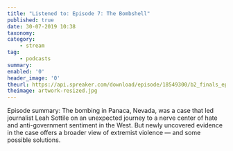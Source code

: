 ```yaml
---
title: "Listened to: Episode 7: The Bombshell"
published: true
date: 30-07-2019 10:38
taxonomy:
category:
	- stream
tag:
	- podcasts
summary:
enabled: '0'
header_image: '0'
theurl: https://api.spreaker.com/download/episode/18549300/b2_finals_ep7.mp3
theimage: artwork-resized.jpg
--- 
```

Episode summary: The bombing in Panaca, Nevada, was a case that led journalist Leah Sottile on an unexpected journey to a nerve center of hate and anti-government sentiment in the West. But newly uncovered evidence in the case offers a broader view of extremist violence — and some possible solutions.

